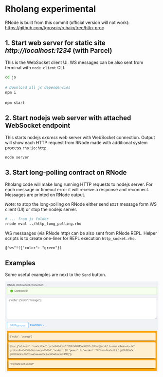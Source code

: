 # Rholang experimental

RNode is built from this commit (official version will not work):
https://github.com/tgrospic/rchain/tree/http-proc

## 1. Start web server for static site _http://localhost:1234_ (with Parcel)

This is the WebSocket client UI. WS messages can be also sent from terminal with `node client` CLI. 

```sh
cd js

# Download all js dependencies
npm i

npm start
```

## 2. Start nodejs web server with attached WebSocket endpoint

This starts nodejs _express_ web server with WebSocket connection. Output will show each HTTP request from RNode made with additional system process `rho:io:http`.

```sh
node server
```

## 3. Start long-polling contract on RNode

Rholang code will make long running HTTP requests to nodejs server. For each message or timeout error it will receive a response and reconnect. Messages are printed on RNode output.

_Note:_ to stop the long-polling on RNode either send `EXIT` message form WS client (UI) or stop the nodejs server.

```sh
# ... from js folder
rnode eval ../http_long_polling.rho
```

WS messaages (via RNode http) can be also sent from RNode REPL. Helper scripts is to create one-liner for REPL execution `http_socket.rho`.

```
@"ws"!({"color": "green"})
```

## Examples

Some useful examples are next to the `Send` button.

![Sample WebSocket messages](js/demo/websocket-example.png)
